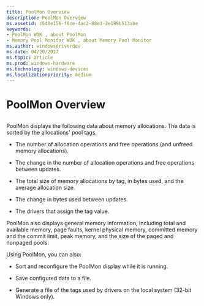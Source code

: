 ```yaml
---
title: PoolMon Overview
description: PoolMon Overview
ms.assetid: c540e156-f0ce-4ac2-88e3-2e199b513abe
keywords:
- PoolMon WDK , about PoolMon
- Memory Pool Monitor WDK , about Memory Pool Monitor
ms.author: windowsdriverdev
ms.date: 04/20/2017
ms.topic: article
ms.prod: windows-hardware
ms.technology: windows-devices
ms.localizationpriority: medium
---
```


# PoolMon Overview


## <span id="ddk_poolmon_overview_tools"></span><span id="DDK_POOLMON_OVERVIEW_TOOLS"></span>


PoolMon displays the following data about memory allocations. The data is sorted by the allocations' pool tags.

-   The number of allocation operations and free operations (and unfreed memory allocations).

-   The change in the number of allocation operations and free operations between updates.

-   The total size of memory allocations by tag, in bytes used, and the average allocation size.

-   The change in bytes used between updates.

-   The drivers that assign the tag value.

PoolMon also displays general memory information, including total and available memory, page faults, kernel physical memory, committed memory and the commit limit, peak memory, and the size of the paged and nonpaged pools.

Using PoolMon, you can also:

-   Sort and reconfigure the PoolMon display while it is running.

-   Save configured data to a file.

-   Generate a file of the tags used by drivers on the local system (32-bit Windows only).

 

 





